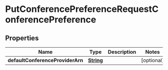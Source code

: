 

# PutConferencePreferenceRequestConferencePreference


## Properties

| Name | Type | Description | Notes |
|------------ | ------------- | ------------- | -------------|
|**defaultConferenceProviderArn** | [**String**](String.md) |  |  [optional] |



